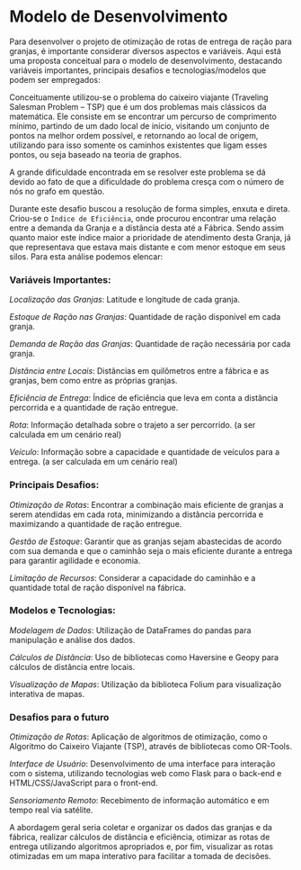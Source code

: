 # Modelo de Desenvolvimento 

Para desenvolver o projeto de otimização de rotas de entrega de ração para granjas, é importante considerar diversos aspectos e variáveis. Aqui está uma proposta conceitual para o modelo de desenvolvimento, destacando variáveis importantes, principais desafios e tecnologias/modelos que podem ser empregados: 

Conceituamente utilizou-se o problema do caixeiro viajante (Traveling Salesman Problem – TSP) que é um dos problemas mais clássicos da matemática. Ele consiste em se encontrar um percurso de comprimento mínimo, partindo de um dado local de início, visitando um conjunto de pontos na melhor ordem possível, e retornando ao local de origem, utilizando para isso somente os caminhos existentes que ligam esses pontos, ou seja baseado na teoria de graphos. 

A grande dificuldade encontrada em se resolver este problema se dá devido ao fato de que a dificuldade do problema cresça com o número de nós no grafo em questão. 

Durante este desafio buscou a resolução de forma simples, enxuta e direta. Criou-se o `Índice de Eficiência`, onde procurou encontrar uma relação entre a demanda da Granja e a distância desta até a Fábrica. Sendo assim quanto maior este índice maior a prioridade de atendimento desta Granja, já que representava que estava mais distante e com menor estoque em seus silos. Para esta análise podemos elencar: 


### Variáveis Importantes: 

*Localização das Granjas*: Latitude e longitude de cada granja. 

*Estoque de Ração nas Granjas*: Quantidade de ração disponível em cada granja. 

*Demanda de Ração das Granjas*: Quantidade de ração necessária por cada granja. 

*Distância entre Locais*: Distâncias em quilômetros entre a fábrica e as granjas, bem como entre as próprias granjas. 

*Eficiência de Entrega*: Índice de eficiência que leva em conta a distância percorrida e a quantidade de ração entregue. 

*Rota*: Informação detalhada sobre o trajeto a ser percorrido. (a ser calculada em um cenário real) 

*Veículo*: Informação sobre a capacidade e quantidade de veículos para a entrega. (a ser calculada em um cenário real) 


### Principais Desafios: 

*Otimização de Rotas*: Encontrar a combinação mais eficiente de granjas a serem atendidas em cada rota, minimizando a distância percorrida e maximizando a quantidade de ração entregue. 

*Gestão de Estoque*: Garantir que as granjas sejam abastecidas de acordo com sua demanda e que o caminhão seja o mais eficiente durante a entrega para garantir agilidade e economia. 

*Limitação de Recursos*: Considerar a capacidade do caminhão e a quantidade total de ração disponível na fábrica. 


### Modelos e Tecnologias: 

*Modelagem de Dados*: Utilização de DataFrames do pandas para manipulação e análise dos dados. 

*Cálculos de Distância*: Uso de bibliotecas como Haversine e Geopy para cálculos de distância entre locais. 

*Visualização de Mapas*: Utilização da biblioteca Folium para visualização interativa de mapas. 


### Desafios para o futuro 

*Otimização de Rotas*: Aplicação de algoritmos de otimização, como o Algoritmo do Caixeiro Viajante (TSP), através de bibliotecas como OR-Tools. 

*Interface de Usuário*: Desenvolvimento de uma interface para interação com o sistema, utilizando tecnologias web como Flask para o back-end e HTML/CSS/JavaScript para o front-end. 

*Sensoriamento Remoto*: Recebimento de informação automático e em tempo real via satélite.  


A abordagem geral seria coletar e organizar os dados das granjas e da fábrica, realizar cálculos de distância e eficiência, otimizar as rotas de entrega utilizando algoritmos apropriados e, por fim, visualizar as rotas otimizadas em um mapa interativo para facilitar a tomada de decisões. 